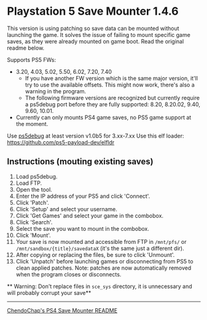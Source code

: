 # Playstation 5 Save Mounter 1.4.6
This version is using patching so save data can be mounted without launching the game.
It solves the issue of failing to mount specific game saves, as they were already mounted on game boot.
Read the original readme below.

Supports PS5 FWs:
- 3.20, 4.03, 5.02, 5.50, 6.02, 7.20, 7.40
	- If you have another FW version which is the same major version, it'll try to use the available offsets. This might now work, there's also a warning in the program.
	- The following firmware versions are recognized but currently require a ps5debug port before they are fully supported: 8.20, 8.20.02, 9.40, 9.60, 10.01.
- Currently can only mounts PS4 game saves, no PS5 game support at the moment.

Use [ps5debug](https://github.com/GoldHEN/ps5debug) at least version v1.0b5 for 3.xx-7.xx
Use this elf loader: https://github.com/ps5-payload-dev/elfldr

## Instructions (mouting existing saves)
1) Load ps5debug.
2) Load FTP.
3) Open the tool.
4) Enter the IP address of your PS5 and click 'Connect'.
5) Click 'Patch'.
6) Click 'Setup' and select your username.
7) Click 'Get Games' and select your game in the combobox.
8) Click 'Search'.
9) Select the save you want to mount in the combobox.
10) Click 'Mount'.
11) Your save is now mounted and accessible from FTP in `/mnt/pfs/` or `/mnt/sandbox/{title}/savedataX` (it's the same just a different dir).
12) After copying or replacing the files, be sure to click 'Unmount'.
13) Click 'Unpatch' before launching games or disconnecting from PS5 to clean applied patches. Note: patches are now automatically removed when the program closes or disconnects.

** Warning: Don't replace files in `sce_sys` directory, it is unnecessary and will probably corrupt your save**

---

[ChendoChap's PS4 Save Mounter README](https://github.com/ChendoChap/Playstation-4-Save-Mounter/blob/master/README.md)